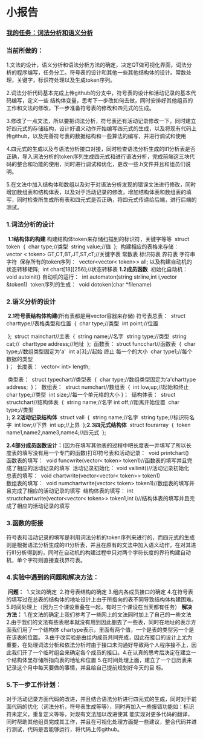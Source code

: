 # 						             小报告

### <u>**我的任务：词法分析和语义分析**</u>

### 当前所做的：

​					1.文法的设计，语义分析和语法分析方法的确定，决定QT做可视化界面，词法分析的程序编写，任务分工。符号表的设计和其他一些其他结构体的设计。常数处理，关键字，标识符处理以及生成token序列。

​					2.词法分析代码基本完成上传github的分支中，符号表的设计和活动记录的基本代码编写，定义一些     结构体变量，思考下一步改如何去做，同时安排好其他组员的工作和文法的修改，下一步准备符号表的修改和四元式的生成。

​					3.修改了一点文法，所以要把词法分析，符号表还有活动记录修改一下，同时建立好四元式的存储结构，设计好语义动作开始编写四元式的生成，以及将现有代码上传github，以及完善符号表的数据结构和一些算法的编写，并进行调试和使用

​					4.四元式的生成以及与语法分析接口对接，同时检查语法分析生成的ll1分析表是否正确，导入词法分析的token序列生成四元式和进行语法分析，完成前端这三块代码的整合和功能的使用，同时进行调试和优化，更改一些.h文件并且和组员们说明。

​					5.在文法中加入结构体和数组以及对于对语法分析发现的错误文法进行修改，同时增加数组表和结构体表，以及对于活动记录的修改，增加结构体表和数组表的填写，同时检查所生成所有表和四元式是否正确，将四元式传递给后端，进行后端的测试。					

### 1.词法分析的设计

​		**1.1结构体的构建**
​			构建结构体token来存储扫描到的标识符，关键字等等
​				struct token
​				{
​						char type;//类型
​						string value;//值
​				};
​			构建相应的表格来存储：
​				vector < token> GT,CT,BT,JT,ST,cT;//关键字表 常数表 标识符表 界符表 字符串 字符
​			保存所有的token序列：
​				vector<vector< token>> all;
​			以及构建自动机的状态转移矩阵;
​				int chart\[18][256];//状态转移表
​	  **1.2成员函数**
​			初始化自动机：
​				void autoinit()
​			自动机的运行：
​				int automaton(string strline,int i,vector<token> &token1)
​			token序列的生成：
​				void dotoken(char *filename)

### 2.语义分析的设计

​		**2.1符号表结构体构建**(所有表都是用vector容器来存储)
​			符号表总表：
​				struct charttype//表格类型和位置
​				{
​						char type;//类型
​						 int point;//位置

​				};
​				struct mainchart//主表
​				{
​						string name;//名字
​						string type;//类型
​						string cat;//
​						charttype address;//地址
​				};
​			函数表：
​				struct funcchart//函数表
​				{
​						char type;//数组类型固定为‘a'
​						 int a[3];//起始 终止 每一个的大小
​						char type1;//每个数据的类型	
​				}；
​			长度表：
​						vector< int> length;

​			类型表：
​				struct typechart//类型表
​				{
​						char type;//数组类型固定为‘a'
​						charttype address;
​				}；
​			数组表：
​				struct numchart//数组表
​				{
​						int low,up;//起始和终止
​						char type;//类型
​						int size;//每一个单元格的大小
​				}；
​			结构体表：
​				struct structchart//结构体表
​				{
​						string name;//名字
​						int off;//距离开始位置
​						char type;//类型	
​				};
 	   **2.2活动记录结构体**
​				struct vall
​				{
​						string name;//名字
​						 string type;//标识符名字
​						int low;//下界
​						int up;//上界
​				};
​		**2.3四元式结构体**
​				struct fourarray
​				{
​						token name1,name2,name3,name4;//四元式
​				};

​		**2.4部分成员函数设计：**(因为在填写其他表的过程中吧长度表一并填写了所以长度表的填写没有用一个专门的函数)
​				打印符号表和活动记录：
​					void printchart()
​				函数表的填写：
​					void funcwrite(vector< token> token1)//函数表的填写并且完成了相应的活动记录的填写
​				活动记录初始化：
​					void vallinit()//活动记录初始化
​				总表的填写：
​					void chartwrite(vector<vector< token>> token1)	
​				数组表的填写：
​					void numchartwrite(vector< token> token1)//数组表的填写并且完成了相应的活动记录的填写
​				结构体表的填写：
​					int structchartwrite(vector<vector< token>> token1,int i)//结构体表的填写并且完成了相应的活动记录的填写	

### 3.函数的衔接

​				符号表和活动记录的填写是利用词法分析的token序列来进行的，而四元式的生成则是根据语法分析生成的ll1分析表，并且在原有的文法中加入语义动作，在对其进行ll1分析得到的，同时在自动机的构建过程中只对两个字符长度的界符构建自动机，单个字符则直接查找界符表。				

### 4.实验中遇到的问题和解决方法：	

​		**问题：**
​				1.文法的确定
​				2.符号表结构的确定
​				3.组内各成员接口的确定
​				4.在符号表的填写过在总表的结构体的地址设计上由于所指向的表不同导致结构体构建困难。
​				5.时间处理上（因为三个课设重叠在一起，有时三个课设在当天都有任务）
​		**解决方法：**
​				1.在文法的确定上我们参考了一些网上的文法同时加上了自己的一些文法
​				2.由于我们的文法有些表根本就没有用到因此删去了一些表，同时在地址的表示方面我们用了一个结构体
chartype表示，里面有两个值，一个是表的类型另一个是在该表的位置。
​				3.由于改实验是由组内成员共同完成，因此在接口的设计上尤为重要，在处理词法分析和依法分析时由于接口未沟通好导致两个人程序接不上，因此我们开了一个临时组会来确定各个成员的接口。
​				4.在认真的思考后决定在建立一个结构体里存储所指向表的地址和位置
​				5.在时间处理上面，建立了一个日历表来记录这个月中每天要做的事情，并且给自己提前规划好今天的目
标。

### 5.下一步工作计划：

​	  对于活动记录方面代码的改进，并且结合语法分析进行四元式的生成，同时对于前面代码的优化（词法分析，符号表生成等等），同时再加入一些报错功能如：标识符未定义，重复定义等等，对现有文法加以改进使其
能实现对更多代码的翻译，同时帮助其他组员完成其工作，并且在可视化处理方面提一些建议，整合代码并进行测试，代码是否能够运行，将代码上传github。